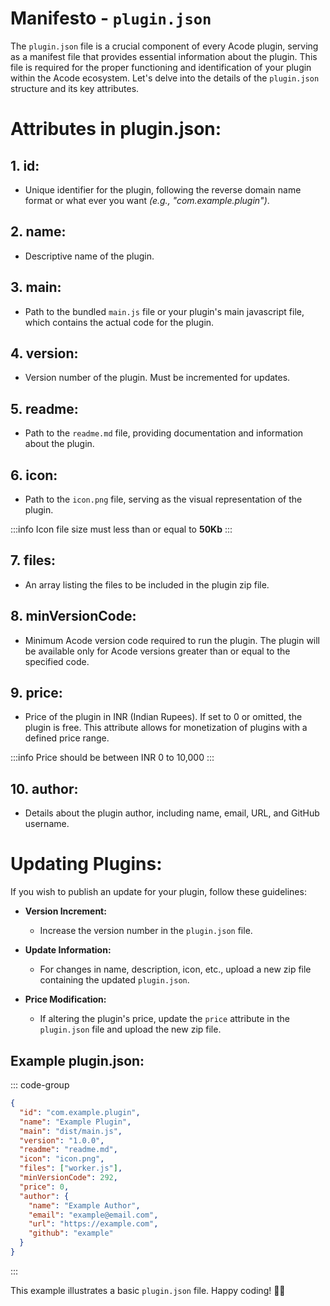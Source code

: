 # Manifesto - `plugin.json`

The `plugin.json` file is a crucial component of every Acode plugin, serving as a manifest file that provides essential information about the plugin. This file is required for the proper functioning and identification of your plugin within the Acode ecosystem. Let's delve into the details of the `plugin.json` structure and its key attributes.

# Attributes in plugin.json:

## 1. **id:**
   - Unique identifier for the plugin, following the reverse domain name format or what ever you want *(e.g., "com.example.plugin")*.

## 2. **name:**
   - Descriptive name of the plugin.

## 3. **main:**
   - Path to the bundled `main.js` file or your plugin's main javascript file, which contains the actual code for the plugin.

## 4. **version:**
   - Version number of the plugin. Must be incremented for updates.

## 5. **readme:**
   - Path to the `readme.md` file, providing documentation and information about the plugin.

## 6. **icon:**
   - Path to the `icon.png` file, serving as the visual representation of the plugin.

   :::info
   Icon file size must less than or equal to **50Kb**
   :::

## 7. **files:**
   - An array listing the files to be included in the plugin zip file.

## 8. **minVersionCode:**
   - Minimum Acode version code required to run the plugin. The plugin will be available only for Acode versions greater than or equal to the specified code.

## 9. **price:**
   - Price of the plugin in INR (Indian Rupees). If set to 0 or omitted, the plugin is free. This attribute allows for monetization of plugins with a defined price range.

   :::info
   Price should be between INR 0 to 10,000
   :::

## 10. **author:**
   - Details about the plugin author, including name, email, URL, and GitHub username.

# Updating Plugins:

If you wish to publish an update for your plugin, follow these guidelines:

- **Version Increment:**
  - Increase the version number in the `plugin.json` file.

- **Update Information:**
  - For changes in name, description, icon, etc., upload a new zip file containing the updated `plugin.json`.

- **Price Modification:**
  - If altering the plugin's price, update the `price` attribute in the `plugin.json` file and upload the new zip file.

## Example plugin.json:

::: code-group
```json [plugin.json]
{
  "id": "com.example.plugin",
  "name": "Example Plugin",
  "main": "dist/main.js",
  "version": "1.0.0",
  "readme": "readme.md",
  "icon": "icon.png",
  "files": ["worker.js"],
  "minVersionCode": 292,
  "price": 0,
  "author": {
    "name": "Example Author",
    "email": "example@email.com",
    "url": "https://example.com",
    "github": "example"
  }
}
```
:::

This example illustrates a basic `plugin.json` file. Happy coding! 🚀✨